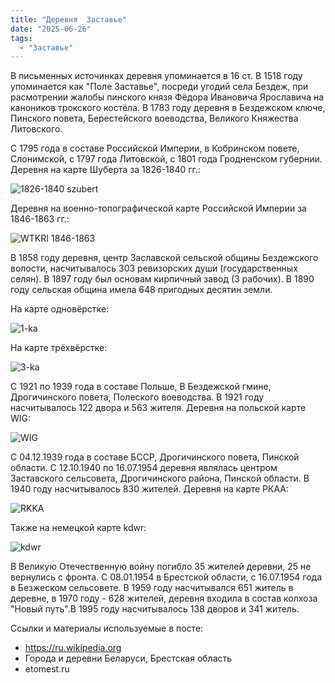 ```yaml
---
title: "Деревня  Заставье"
date: "2025-06-26"
tags: 
  - "Заставье"
---
```


В письменных источинках деревня упоминается в 16 ст. В 1518 году упоминается как "Поле Заставье", посреди угодий села Бездеж, при расмотрении жалобы пинского князя Фёдора Ивановича Ярославича на каноников трокского костёла. В 1783 году деревня в Бездежском ключе, Пинского повета, Берестейского воеводства, Великого Княжества Литовского. 

С 1795 года в составе Российской Империи, в Кобринском повете, Слонимской, с 1797 года Литовской, с 1801 года Гродненском губернии. Деревня на карте Шуберта за 1826-1840 гг.:

![1826-1840 szubert](https://github.com/user-attachments/assets/e610b1f8-935e-4f25-bc68-cd770b20e7b2)

Деревня на военно-топографической карте Российской Империи за 1846-1863 гг.:

![WTKRI 1846-1863](https://github.com/user-attachments/assets/037ab25e-26a2-406e-9388-554cc85b21cd)

В 1858 году деревня, центр Заславской сельской общины Бездежского волости, насчитывалось 303 ревизорских души (государственных селян). В 1897 году был основам кирпичный завод (3 рабочих). В 1890 году сельская община имела 648 пригодных десятин земли. 

На карте одновёрстке:

![1-ka](https://github.com/user-attachments/assets/1cd54d67-366b-4494-9d93-dc429218320c)

На карте трёхвёрстке:

![3-ka](https://github.com/user-attachments/assets/7d787b9a-e7b2-4e62-9a12-b6ce54d5bae9)

С 1921 по 1939 года в составе Польше, В Бездежской гмине, Дрогичинского повета, Полеского воеводства. В 1921 году насчитывалось 122 двора и 563 жителя. Деревня на польской карте WIG:

![WIG](https://github.com/user-attachments/assets/c009e745-330e-4f73-aaba-0171df60ca55)

С 04.12.1939 года в составе БССР, Дрогичинского повета, Пинской области. С 12.10.1940 по 16.07.1954 деревня являлась центром Заставского сельсовета, Дрогичинского района, Пинской области. В 1940 году насчитывалось 830 жителей. Деревня на карте РКАА:

![RKKA](https://github.com/user-attachments/assets/e395c723-7c24-4442-af26-a72c846eeb5b)

Также на немецкой карте kdwr:

![kdwr](https://github.com/user-attachments/assets/e8390540-d5a5-4e6b-9729-99285533af83)

В Великую Отечественную войну погибло 35 жителей деревни, 25 не вернулись с фронта. С 08.01.1954 в Брестской области,  с 16.07.1954 года в Безжеском сельсовете. В 1959 году насчитывался 651 житель в деревне, в 1970 году - 628 жителей, деревня входила в состав колхоза "Новый путь".В 1995 году насчитывалось 138 дворов и 341 житель.

Ссылки и материалы используемые в посте:
- https://ru.wikipedia.org
- Города и деревни Беларуси, Брестская область
- etomest.ru

